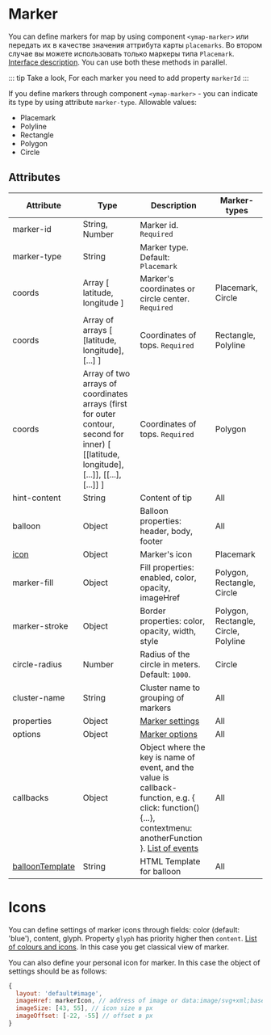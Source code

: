 # Marker

You can define markers for map by using component `<ymap-marker>` или передать их в качестве значения аттрибута карты `placemarks`. Во втором случае вы можете использовать только маркеры типа `Placemark`. [Interface description](https://tech.yandex.ru/maps/doc/jsapi/2.0/ref/reference/GeoObject-docpage/). You can use both these methods in parallel.

::: tip Take a look,
For each marker you need to add property `markerId` 
:::

If you define markers through component `<ymap-marker>` - you can indicate its type by using attribute `marker-type`. Allowable values:
* Placemark
* Polyline
* Rectangle
* Polygon
* Circle

## Attributes

| Attribute | Type | Description | Marker-types |
| ----- | ----- | ----- | ----- |
| marker-id | String, Number | Marker id. `Required` ||
| marker-type | String | Marker type. Default: `Placemark` ||
| coords | Array [ latitude, longitude ] | Marker's coordinates or circle center. `Required` | Placemark, Circle |
| coords | Array of arrays [ [latitude, longitude], [...] ] | Coordinates of tops. `Required` | Rectangle, Polyline |
| coords | Array of two arrays of coordinates arrays (first for outer contour, second for inner) [ [[latitude, longitude], [...]], [[...], [...]] ] | Coordinates of tops. `Required` | Polygon |
| hint-content | String | Content of tip | All |
| balloon | Object | Balloon properties: header, body, footer | All |
| [icon](#icons) | Object | Marker's icon | Placemark |
| marker-fill | Object | Fill properties: enabled, color, opacity, imageHref | Polygon, Rectangle, Circle |
| marker-stroke | Object | Border properties: color, opacity, width, style | Polygon, Rectangle, Circle, Polyline |
| circle-radius | Number | Radius of the circle in meters. Default: `1000`. | Circle |
| cluster-name | String | Cluster name to grouping of markers | All |
| properties | Object | [Marker settings](https://tech.yandex.ru/maps/doc/jsapi/2.1/ref/reference/GeoObject-docpage/#param-feature.properties) | All |
| options | Object | [Marker options](https://tech.yandex.ru/maps/doc/jsapi/2.1/ref/reference/GeoObject-docpage/#param-options) | All |
| callbacks | Object | Object where the key is name of event, and the value is callback-function, e.g. { click: function() {...}, contextmenu: anotherFunction }. [List of events](https://tech.yandex.ru/maps/doc/jsapi/2.1/ref/reference/GeoObject-docpage/#events-summary) | All |
| [balloonTemplate](/examples/#кастомный-темпnейт-баnуна) | String | HTML Template for balloon | All |

# Icons

You can define settings of marker icons through fields: color (default: 'blue'), content, glyph. Property `glyph` has priority higher then  `content`. [List of colours and icons](https://tech.yandex.ru/maps/doc/jsapi/2.1/ref/reference/option.presetStorage-docpage/). In this case you get classical view of marker.

You can also define your personal icon for marker. In this case the object of settings should be as follows:

```JavaScript
{
  layout: 'default#image',
  imageHref: markerIcon, // address of image or data:image/svg+xml;base64
  imageSize: [43, 55], // icon size в px
  imageOffset: [-22, -55] // offset в px
}

```
